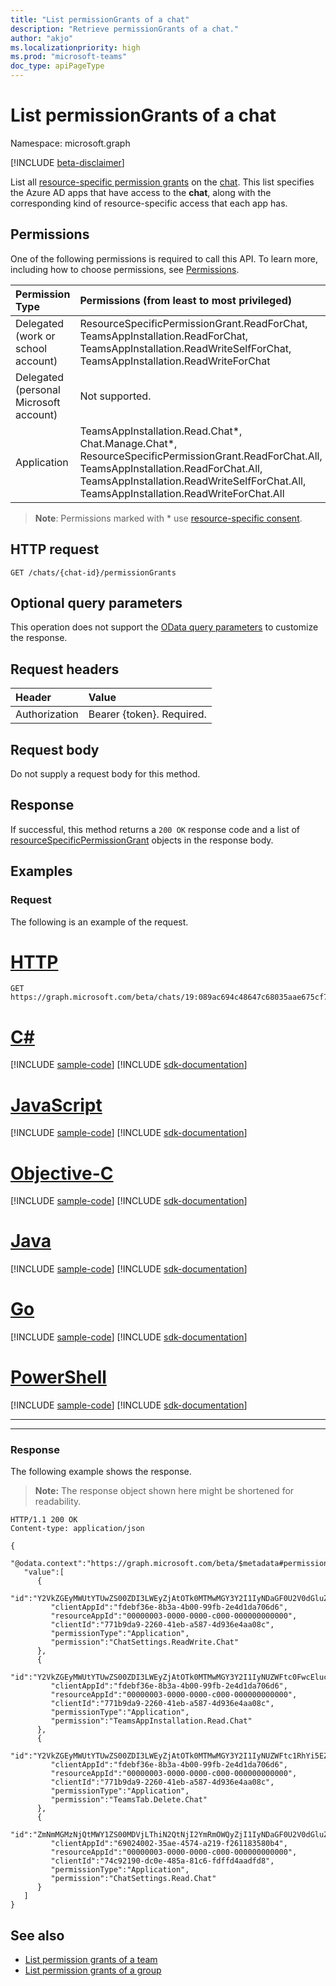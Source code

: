 ```yaml
---
title: "List permissionGrants of a chat"
description: "Retrieve permissionGrants of a chat."
author: "akjo"
ms.localizationpriority: high
ms.prod: "microsoft-teams"
doc_type: apiPageType
---
```


# List permissionGrants of a chat

Namespace: microsoft.graph

[!INCLUDE [beta-disclaimer](../../includes/beta-disclaimer.md)]

List all [resource-specific permission grants](../resources/resourcespecificpermissiongrant.md) on the [chat](../resources/chat.md). This list specifies the Azure AD apps that have access to the **chat**, along with the corresponding kind of resource-specific access that each app has.

## Permissions

One of the following permissions is required to call this API. To learn more, including how to choose permissions, see [Permissions](/graph/permissions-reference).

| Permission Type                        | Permissions (from least to most privileged)                                                                                                                                                        |
| :------------------------------------- | :------------------------------------------------------------------------------------------------------------------------------------------------------------------------------------------------- |
| Delegated (work or school account)     | ResourceSpecificPermissionGrant.ReadForChat, TeamsAppInstallation.ReadForChat, TeamsAppInstallation.ReadWriteSelfForChat, TeamsAppInstallation.ReadWriteForChat                                    |
| Delegated (personal Microsoft account) | Not supported.                                                                                                                                                                                     |
| Application                            | TeamsAppInstallation.Read.Chat*, Chat.Manage.Chat*, ResourceSpecificPermissionGrant.ReadForChat.All, TeamsAppInstallation.ReadForChat.All, TeamsAppInstallation.ReadWriteSelfForChat.All, TeamsAppInstallation.ReadWriteForChat.All |

> **Note**: Permissions marked with * use [resource-specific consent](/microsoftteams/platform/graph-api/rsc/resource-specific-consent).

## HTTP request
<!-- { "blockType": "ignored" } -->
```http
GET /chats/{chat-id}/permissionGrants
```

## Optional query parameters

This operation does not support the [OData query parameters](/graph/query-parameters) to customize the response.

## Request headers

| Header           | Value                      |
| :--------------- | :------------------------- |
| Authorization    | Bearer {token}. Required.  |

## Request body

Do not supply a request body for this method.

## Response

If successful, this method returns a `200 OK` response code and a list of [resourceSpecificPermissionGrant](../resources/resourcespecificpermissiongrant.md) objects in the response body.

## Examples

### Request

The following is an example of the request.


# [HTTP](#tab/http)
<!-- {
  "blockType": "request",
  "name": "chat_list_permission_grants",
  "sampleKeys": ["19:089ac694c48647c68035aae675cf78ab@thread.v2"]
}-->
```msgraph-interactive
GET https://graph.microsoft.com/beta/chats/19:089ac694c48647c68035aae675cf78ab@thread.v2/permissionGrants
```
# [C#](#tab/csharp)
[!INCLUDE [sample-code](../includes/snippets/csharp/chat-list-permission-grants-csharp-snippets.md)]
[!INCLUDE [sdk-documentation](../includes/snippets/snippets-sdk-documentation-link.md)]

# [JavaScript](#tab/javascript)
[!INCLUDE [sample-code](../includes/snippets/javascript/chat-list-permission-grants-javascript-snippets.md)]
[!INCLUDE [sdk-documentation](../includes/snippets/snippets-sdk-documentation-link.md)]

# [Objective-C](#tab/objc)
[!INCLUDE [sample-code](../includes/snippets/objc/chat-list-permission-grants-objc-snippets.md)]
[!INCLUDE [sdk-documentation](../includes/snippets/snippets-sdk-documentation-link.md)]

# [Java](#tab/java)
[!INCLUDE [sample-code](../includes/snippets/java/chat-list-permission-grants-java-snippets.md)]
[!INCLUDE [sdk-documentation](../includes/snippets/snippets-sdk-documentation-link.md)]

# [Go](#tab/go)
[!INCLUDE [sample-code](../includes/snippets/go/chat-list-permission-grants-go-snippets.md)]
[!INCLUDE [sdk-documentation](../includes/snippets/snippets-sdk-documentation-link.md)]

# [PowerShell](#tab/powershell)
[!INCLUDE [sample-code](../includes/snippets/powershell/chat-list-permission-grants-powershell-snippets.md)]
[!INCLUDE [sdk-documentation](../includes/snippets/snippets-sdk-documentation-link.md)]

---


---

### Response

The following example shows the response.

>**Note:** The response object shown here might be shortened for readability.
<!-- {
  "blockType": "response",
  "truncated": true,
  "@odata.type": "microsoft.graph.resourceSpecificPermissionGrant"
} -->
```http
HTTP/1.1 200 OK
Content-type: application/json

{
   "@odata.context":"https://graph.microsoft.com/beta/$metadata#permissionGrants",
   "value":[
      {
         "id":"Y2VkZGEyMWUtYTUwZS00ZDI3LWEyZjAtOTk0MTMwMGY3Y2I1IyNDaGF0U2V0dGluZ3MuUmVhZFdyaXRlLkNoYXQjI0FwcGxpY2F0aW9u",
         "clientAppId":"fdebf36e-8b3a-4b00-99fb-2e4d1da706d6",
         "resourceAppId":"00000003-0000-0000-c000-000000000000",
         "clientId":"771b9da9-2260-41eb-a587-4d936e4aa08c",
         "permissionType":"Application",
         "permission":"ChatSettings.ReadWrite.Chat"
      },
      {
         "id":"Y2VkZGEyMWUtYTUwZS00ZDI3LWEyZjAtOTk0MTMwMGY3Y2I1IyNUZWFtc0FwcEluc3RhbGxhdGlvbi5SZWFkLkNoYXQjI0FwcGxpY2F0aW9u",
         "clientAppId":"fdebf36e-8b3a-4b00-99fb-2e4d1da706d6",
         "resourceAppId":"00000003-0000-0000-c000-000000000000",
         "clientId":"771b9da9-2260-41eb-a587-4d936e4aa08c",
         "permissionType":"Application",
         "permission":"TeamsAppInstallation.Read.Chat"
      },
      {
         "id":"Y2VkZGEyMWUtYTUwZS00ZDI3LWEyZjAtOTk0MTMwMGY3Y2I1IyNUZWFtc1RhYi5EZWxldGUuQ2hhdCMjQXBwbGljYXRpb24=",
         "clientAppId":"fdebf36e-8b3a-4b00-99fb-2e4d1da706d6",
         "resourceAppId":"00000003-0000-0000-c000-000000000000",
         "clientId":"771b9da9-2260-41eb-a587-4d936e4aa08c",
         "permissionType":"Application",
         "permission":"TeamsTab.Delete.Chat"
      },
      {
         "id":"ZmNmMGMzNjQtMWY1ZS00MDVjLThiN2QtNjI2YmRmOWQyZjI1IyNDaGF0U2V0dGluZ3MuUmVhZC5DaGF0IyNBcHBsaWNhdGlvbg==",
         "clientAppId":"69024002-35ae-4574-a219-f261183580b4",
         "resourceAppId":"00000003-0000-0000-c000-000000000000",
         "clientId":"74c92190-dc0e-485a-81c6-fdffd4aadfd8",
         "permissionType":"Application",
         "permission":"ChatSettings.Read.Chat"
      }
   ]
}
```

## See also
- [List permission grants of a team](team-list-permissionGrants.md)
- [List permission grants of a group](group-list-permissionGrants.md)
